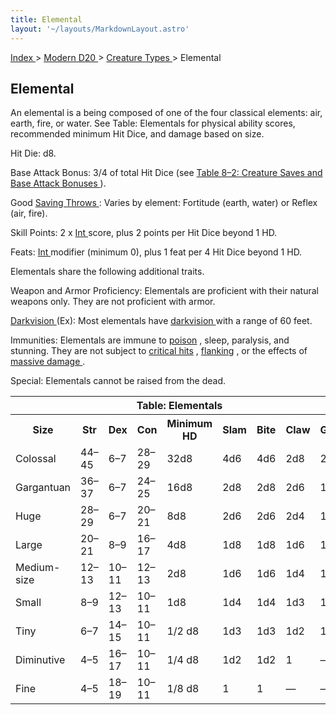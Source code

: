 ```yaml
---
title: Elemental
layout: '~/layouts/MarkdownLayout.astro'
---
```


[ Index ](/) > [ Modern D20 ](/modern.d20.srd) > [ Creature Types ](/modern.d20.srd/creature.types) > Elemental

##  Elemental

An elemental is a being composed of one of the four classical elements: air,
earth, fire, or water. See Table: Elementals for physical ability scores,
recommended minimum Hit Dice, and damage based on size.

Hit Die: d8.

Base Attack Bonus: 3/4 of total Hit Dice (see [ Table 8–2: Creature Saves and Base Attack Bonuses ](/modern.d20.srd/creature.types/index) ).

Good [ Saving Throws ](/modern.d20.srd/basics/saving.throws) : Varies by
element: Fortitude (earth, water) or Reflex (air, fire).

Skill Points: 2 x [ Int ](/modern.d20.srd/basics/ability.scores) score, plus 2
points per Hit Dice beyond 1 HD.

Feats: [ Int ](/modern.d20.srd/basics/ability.scores) modifier (minimum 0),
plus 1 feat per 4 Hit Dice beyond 1 HD.

Elementals share the following additional traits.

Weapon and Armor Proficiency: Elementals are proficient with their natural
weapons only. They are not proficient with armor.

[ Darkvision ](/modern.d20.srd/special.abilities/darkvision) (Ex): Most
elementals have [ darkvision ](/modern.d20.srd/special.abilities/darkvision)
with a range of 60 feet.

Immunities: Elementals are immune to [ poison](/modern.d20.srd/environment.hazards/poison) , sleep, paralysis, and
stunning. They are not subject to [ critical hits](/modern.d20.srd/combat/critical.hits) , [ flanking](/modern.d20.srd/combat/movement.and.position) , or the effects of [ massive damage ](/modern.d20.srd/environment.hazards/falling) .

Special: Elementals cannot be raised from the dead.


<table> <tr> <th colspan="9"> Table: Elementals </th> </tr> <tr> <th> Size </th> <th> Str </th> <th> Dex </th> <th> Con </th> <th> Minimum HD </th> <th> Slam </th> <th> Bite </th> <th> Claw </th> <th> Gore </th> </tr> <tr> <td> Colossal </td> <td> 44–45 </td> <td> 6–7 </td> <td> 28–29 </td> <td> 32d8 </td> <td> 4d6 </td> <td> 4d6 </td> <td> 2d8 </td> <td> 2d6 </td> </tr> <tr class="shaded"> <td> Gargantuan </td> <td> 36–37 </td> <td> 6–7 </td> <td> 24–25 </td> <td> 16d8 </td> <td> 2d8 </td> <td> 2d8 </td> <td> 2d6 </td> <td> 1d8 </td> </tr> <tr> <td> Huge </td> <td> 28–29 </td> <td> 6–7 </td> <td> 20–21 </td> <td> 8d8 </td> <td> 2d6 </td> <td> 2d6 </td> <td> 2d4 </td> <td> 1d6 </td> </tr> <tr class="shaded"> <td> Large </td> <td> 20–21 </td> <td> 8–9 </td> <td> 16–17 </td> <td> 4d8 </td> <td> 1d8 </td> <td> 1d8 </td> <td> 1d6 </td> <td> 1d4 </td> </tr> <tr> <td> Medium-size </td> <td> 12–13 </td> <td> 10–11 </td> <td> 12–13 </td> <td> 2d8 </td> <td> 1d6 </td> <td> 1d6 </td> <td> 1d4 </td> <td> 1d3 </td> </tr> <tr class="shaded"> <td> Small </td> <td> 8–9 </td> <td> 12–13 </td> <td> 10–11 </td> <td> 1d8 </td> <td> 1d4 </td> <td> 1d4 </td> <td> 1d3 </td> <td> 1d2 </td> </tr> <tr> <td> Tiny </td> <td> 6–7 </td> <td> 14–15 </td> <td> 10–11 </td> <td> 1/2 d8 </td> <td> 1d3 </td> <td> 1d3 </td> <td> 1d2 </td> <td> 1 </td> </tr> <tr class="shaded"> <td> Diminutive </td> <td> 4–5 </td> <td> 16–17 </td> <td> 10–11 </td> <td> 1/4 d8 </td> <td> 1d2 </td> <td> 1d2 </td> <td> 1 </td> <td> — </td> </tr> <tr> <td> Fine </td> <td> 4–5 </td> <td> 18–19 </td> <td> 10–11 </td> <td> 1/8 d8 </td> <td> 1 </td> <td> 1 </td> <td> — </td> <td> — </td> </tr> </table>



